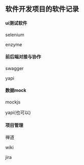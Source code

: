 ## 软件开发项目的软件记录

#### ui测试软件

selenium

enzyme

#### 前后端对接与协作

swagger

yapi

#### 数据mock

mockjs

yapi(也可以)

#### 项目管理

禅道

wiki

jira